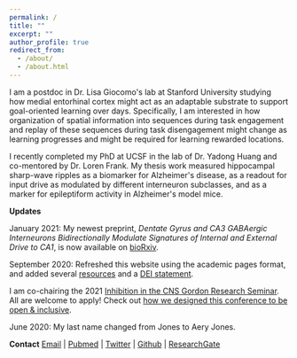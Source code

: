 ```yaml
---
permalink: /
title: ""
excerpt: ""
author_profile: true
redirect_from: 
  - /about/
  - /about.html
---
```


I am a postdoc in Dr. Lisa Giocomo's lab at Stanford University studying how medial entorhinal cortex might act as an adaptable substrate to support goal-oriented learning over days. Specifically, I am interested in how organization of spatial information into sequences during task engagement and replay of these sequences during task disengagement might change as learning progresses and might be required for learning rewarded locations.

I recently completed my PhD at UCSF in the lab of Dr. Yadong Huang and co-mentored by Dr. Loren Frank. My thesis work measured hippocampal sharp-wave ripples as a biomarker for Alzheimer's disease, as a readout for input drive as modulated by different interneuron subclasses, and as a marker for epileptiform activity in Alzheimer's model mice.

**Updates**

January 2021: My newest preprint, _Dentate Gyrus and CA3 GABAergic Interneurons Bidirectionally Modulate Signatures of Internal and External Drive to CA1_, is now available on [bioRxiv](https://www.biorxiv.org/content/10.1101/2021.01.04.425303v1.full).

September 2020: Refreshed this website using the academic pages format, and added several [resources](/resources/) and a [DEI statement](/dei/).

I am co-chairing the 2021 [Inhibition in the CNS Gordon Research Seminar](https://www.grc.org/inhibition-in-the-cns-grs-conference/2021/). All are welcome to apply! Check out [how we designed this conference to be open & inclusive](/grs/).

June 2020: My last name changed from Jones to Aery Jones.

**Contact**
[Email](mailto:emily.aster.jones@stanford.edu) | [Pubmed](https://www.ncbi.nlm.nih.gov/myncbi/1T7XaRDS9jyQh/bibliography/public/) | [Twitter](https://twitter.com/EmilyAsterJones) | [Github](https://github.com/emilyasterjones/) | [ResearchGate](https://www.researchgate.net/profile/Emily_Jones50)